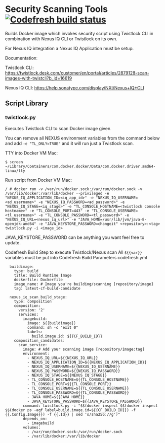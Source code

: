 # Security Scanning Tools [![Codefresh build status]( https://g.codefresh.io/api/badges/build?repoOwner=SC-TechDev&repoName=docker-security-scanner&branch=master&pipelineName=docker-security-scanner&accountName=sctechdevservice&type=cf-1)]( https://g.codefresh.io/repositories/SC-TechDev/docker-security-scanner/builds?filter=trigger:build;branch:master;service:59e62c5410e3d100019e7f3d~docker-security-scanner)

Builds Docker image which invokes security script using Twistlock CLI in combination with Nexus IQ CLI or Twistlock on its own.

For Nexus IQ integration a Nexus IQ Application must be setup.

Documentation:

Twistlock CLI: https://twistlock.desk.com/customer/en/portal/articles/2879128-scan-images-with-twistcli?b_id=16619

Nexus IQ CLI: https://help.sonatype.com/display/NXI/Nexus+IQ+CLI

## Script Library

### twistlock.py

Executes Twistlock CLI to scan Docker image given.

You can remove all NEXUS environment variables from the command below and add `-e "TL_ONLY=TRUE"` and it will run just a Twistlock scan.

TTY into Docker VM
Mac:
```console
$ screen ~/Library/Containers/com.docker.docker/Data/com.docker.driver.amd64-linux/tty
```

Run script from Docker VM
Mac:
```console
/ # docker run -v /var/run/docker.sock:/var/run/docker.sock -v /var/lib/docker:/var/lib/docker --privileged -e "NEXUS_IQ_APPLICATION_ID=<iq_app_id>" -e "NEXUS_IQ_USERNAME=<ad_username>" -e "NEXUS_IQ_PASSWORD=<ad_password>" -e "NEXUS_IQ_STAGE=<iq_stage>" -e "TL_CONSOLE_HOSTNAME=<twistlock console hostname>" -e "TL_CONSOLE_PORT=443" -e "TL_CONSOLE_USERNAME=<tl_username>" -e "TL_CONSOLE_PASSWORD=<tl_password>" -e "NEXUS_IQ_URL=<nexus_iq_url>" -e "JAVA_HOME=/usr/lib/jvm/java-8-openjdk-amd64" -e "JAVA_KEYSTORE_PASSWORD=changeit" <repository>:<tag> twistlock.py -i <image_id>
```

JAVA_KEYSTORE_PASSWORD can be anything you want feel free to update.

Codefresh Build Step to execute Twistlock/Nexus scan
All `${{var}}` variables must be put into Codefresh Build Parameters
codefresh.yml
```console
  buildimage:
    type: build
    title: Build Runtime Image
    dockerfile: Dockerfile
    image_name: # Image you're building/scanning [repository/image]
    tag: latest-cf-build-candidate

  nexus_iq_scan_build_stage:
    type: composition
    composition:
      version: '2'
      services:
        imagebuild:
          image: ${{buildimage}}
          command: sh -c "exit 0"
          labels:
            build.image.id: ${{CF_BUILD_ID}}
    composition_candidates:
      scan_service:
        image: # Add your scanning image [repository/image:tag]
        environment:
          - NEXUS_IQ_URL=${{NEXUS_IQ_URL}}
          - NEXUS_IQ_APPLICATION_ID=${{NEXUS_IQ_APPLICATION_ID}}
          - NEXUS_IQ_USERNAME=${{NEXUS_IQ_USERNAME}}
          - NEXUS_IQ_PASSWORD=${{NEXUS_IQ_PASSWORD}}
          - NEXUS_IQ_STAGE=${{NEXUS_IQ_STAGE}}
          - TL_CONSOLE_HOSTNAME=${{TL_CONSOLE_HOSTNAME}}
          - TL_CONSOLE_PORT=${{TL_CONSOLE_PORT}}
          - TL_CONSOLE_USERNAME=${{TL_CONSOLE_USERNAME}}
          - TL_CONSOLE_PASSWORD=${{TL_CONSOLE_PASSWORD}}
          - JAVA_HOME=${{JAVA_HOME}}
          - JAVA_KEYSTORE_PASSWORD=${{JAVA_KEYSTORE_PASSWORD}}
        command: twistlock.py -i "$$(docker inspect $$(docker inspect $$(docker ps -aqf label=build.image.id=${{CF_BUILD_ID}}) -f {{.Config.Image}}) -f {{.Id}} | sed 's/sha256://g')"
        depends_on:
          - imagebuild
        volumes:
          - /var/run/docker.sock:/var/run/docker.sock
          - /var/lib/docker:/var/lib/docker
```